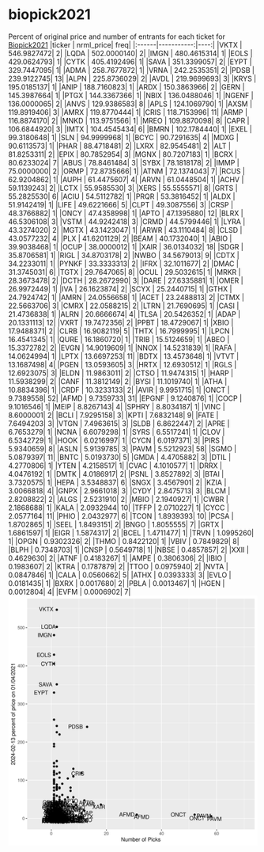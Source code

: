 # biopick2021
Percent of original price and number of entrants for each ticket for [Biopick2021](https://twitter.com/hashtag/Biopick2021)
|ticker |  nrml_price| freq|
|:------|-----------:|----:|
|VKTX   | 546.9827472|    2|
|LQDA   | 502.0000140|    2|
|IMGN   | 480.4615314|    1|
|EOLS   | 429.0624793|    1|
|CYTK   | 405.4192496|    1|
|SAVA   | 351.3399057|    2|
|EYPT   | 329.7447095|    1|
|ADMA   | 258.7677872|    1|
|VRNA   | 242.2535351|    2|
|PDSB   | 239.9122745|   13|
|ALPN   | 225.8736029|    2|
|AVDL   | 219.9699693|    3|
|KRYS   | 195.0185137|    1|
|ANIP   | 188.7160823|    1|
|ARDX   | 150.3863966|    2|
|GERN   | 145.3987664|    1|
|PTGX   | 144.3367366|    1|
|NBIX   | 136.0488046|    1|
|NGENF  | 136.0000065|    2|
|ANVS   | 129.9386583|    8|
|APLS   | 124.1069790|    1|
|AXSM   | 119.8919406|    3|
|AMRX   | 119.8770444|    1|
|CRIS   | 118.7153996|   11|
|ARMP   | 116.8874170|    2|
|MNKD   | 113.9751566|    1|
|MREO   | 109.8870098|    8|
|CAPR   | 106.6844920|    3|
|IMTX   | 104.4545434|    6|
|BMRN   | 102.1784440|    1|
|EXEL   |  99.3180648|    1|
|SLN    |  94.9999968|    1|
|BCYC   |  90.7291635|    4|
|MDXG   |  90.6113573|    1|
|PHAR   |  88.4718481|    2|
|LXRX   |  82.9545481|    2|
|ALT    |  81.8253311|    2|
|EPIX   |  80.7852954|    3|
|MGNX   |  80.7207183|    1|
|BCRX   |  80.6233024|    7|
|ABUS   |  78.8461484|    3|
|SYBX   |  78.1818178|    2|
|IMMP   |  75.0000000|    2|
|ORMP   |  72.8735666|    1|
|ATNM   |  72.1374043|    7|
|RCUS   |  62.9204862|    1|
|AUPH   |  61.4475607|    4|
|ARVN   |  61.0448504|    1|
|ACHV   |  59.1139243|    2|
|LCTX   |  55.9585530|    3|
|XERS   |  55.5555571|    8|
|GRTS   |  55.2825530|    6|
|ACIU   |  54.5112782|    1|
|PRQR   |  53.3816452|    1|
|ALDX   |  51.9142419|    1|
|LIFE   |  49.6221666|    5|
|CLPT   |  49.3087556|    3|
|CRSP   |  48.3766882|    1|
|ONCY   |  47.4358998|    1|
|APTO   |  47.1395880|   12|
|BLRX   |  46.5306108|    3|
|VSTM   |  44.9242418|    3|
|CRMD   |  44.5799446|    1|
|LYRA   |  43.3274020|    2|
|MGTX   |  43.1423047|    1|
|ARWR   |  43.1110484|    8|
|CLSD   |  43.0577232|    4|
|PLX    |  41.6201129|    2|
|BEAM   |  40.1732040|    1|
|ABIO   |  39.9038468|    1|
|OCUP   |  38.0000012|    1|
|XAIR   |  36.0134032|   18|
|SDGR   |  35.8706581|    1|
|RIGL   |  34.8703178|    2|
|NWBO   |  34.5679013|    9|
|CDTX   |  34.2233011|    1|
|PYNKF  |  33.3333313|    2|
|IFRX   |  32.1011677|    2|
|DMAC   |  31.3745031|    6|
|TGTX   |  29.7647065|    8|
|OCUL   |  29.5032615|    1|
|MRKR   |  28.3673478|    2|
|DCTH   |  28.2672990|    3|
|DARE   |  27.6335881|    1|
|OMER   |  26.9972449|    1|
|IVA    |  26.1623874|    2|
|SCYX   |  25.2440715|    1|
|GTHX   |  24.7924742|    1|
|AMRN   |  24.0556658|    1|
|ACET   |  23.2488813|    2|
|CTMX   |  22.5663706|    3|
|CMRX   |  22.0588215|    2|
|LTRN   |  21.7690695|    1|
|CASI   |  21.4736838|    1|
|ALRN   |  20.6666674|    4|
|TLSA   |  20.5426352|    1|
|ADAP   |  20.1331113|   12|
|VXRT   |  19.7472356|    2|
|PPBT   |  18.4729067|    1|
|XBIO   |  17.9488371|    2|
|CLRB   |  16.9082119|    5|
|THTX   |  16.7999995|    1|
|LPCN   |  16.4541345|    1|
|QURE   |  16.1860720|    1|
|TRIB   |  15.5124659|    1|
|ABEO   |  15.3372782|    2|
|EVGN   |  14.9019609|    1|
|NNOX   |  14.5231839|    1|
|RAFA   |  14.0624994|    1|
|LPTX   |  13.6697253|   11|
|BDTX   |  13.4573648|    1|
|VTVT   |  13.1687498|    4|
|PGEN   |  13.0593605|    3|
|HRTX   |  12.6930512|    1|
|RGLS   |  12.6923075|    3|
|ELDN   |  11.9863011|    2|
|CTSO   |  11.9474315|    1|
|HARP   |  11.5938299|    2|
|CANF   |  11.3812149|    2|
|BYSI   |  11.1019740|    1|
|ATHA   |  10.8834396|    1|
|CRDF   |  10.3233133|    2|
|AVIR   |   9.9951715|    1|
|ONCT   |   9.7389558|   52|
|AFMD   |   9.7359733|   31|
|EPGNF  |   9.1240876|    1|
|COCP   |   9.1016546|    1|
|MEIP   |   8.8267143|    4|
|SPHRY  |   8.8034187|    1|
|VINC   |   8.6000001|    2|
|BCLI   |   7.9295158|    3|
|KPTI   |   7.6832148|    9|
|FATE   |   7.6494203|    3|
|VTGN   |   7.4963615|    3|
|SLDB   |   6.8622447|    2|
|APRE   |   6.7653279|    1|
|NCNA   |   6.6079298|    1|
|SYRS   |   6.5517241|    1|
|CLOV   |   6.5342729|    1|
|HOOK   |   6.0216997|    1|
|CYCN   |   6.0197371|    3|
|PIRS   |   5.9340659|    8|
|ASLN   |   5.9139785|    3|
|PAVM   |   5.5212923|   58|
|SGMO   |   5.0879397|   11|
|BNTC   |   5.0193730|    5|
|GMDA   |   4.4705882|    3|
|DTIL   |   4.2770806|    1|
|YTEN   |   4.2158517|    1|
|CVAC   |   4.1010577|    1|
|DRRX   |   4.0476192|    1|
|DMTK   |   4.0186917|    2|
|PSNL   |   3.8527892|    3|
|BTAI   |   3.7320575|    1|
|HEPA   |   3.5348837|    6|
|SNGX   |   3.4567901|    2|
|KZIA   |   3.0066818|    4|
|GNPX   |   2.9661018|    3|
|CYDY   |   2.8475713|    3|
|BLCM   |   2.8208822|    2|
|ALGS   |   2.5231910|    2|
|MBIO   |   2.1940927|    1|
|CWBR   |   2.1868688|    1|
|KALA   |   2.0932944|   10|
|TFFP   |   2.0710227|    1|
|CYCC   |   2.0577164|   11|
|PHIO   |   2.0432977|    6|
|TCON   |   1.8939393|   10|
|PCSA   |   1.8702865|    1|
|SEEL   |   1.8493151|    2|
|BNGO   |   1.8055555|    7|
|GRTX   |   1.6861597|    1|
|EIGR   |   1.5874317|    2|
|BCEL   |   1.4711477|    1|
|TRVN   |   1.0995260|    1|
|OPGN   |   0.9302326|    2|
|THMO   |   0.8422120|    1|
|VBIV   |   0.7849829|    8|
|BLPH   |   0.7348703|    1|
|CNSP   |   0.5649718|    1|
|NBSE   |   0.4857857|    2|
|XXII   |   0.4629630|    2|
|ATNF   |   0.4183267|    1|
|AMPE   |   0.3806306|    2|
|IBIO   |   0.1983607|    2|
|KTRA   |   0.1787879|    2|
|TTOO   |   0.0975940|    2|
|NVTA   |   0.0847846|    1|
|CALA   |   0.0560662|    5|
|ATHX   |   0.0393333|    3|
|EVLO   |   0.0181435|    1|
|BXRX   |   0.0017680|    2|
|PBLA   |   0.0013467|    1|
|HGEN   |   0.0012804|    4|
|EVFM   |   0.0006902|    7|
![retvspicks](biopicks.png?raw=true)
